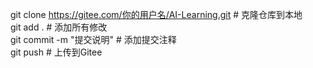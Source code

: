 git clone https://gitee.com/你的用户名/AI-Learning.git  # 克隆仓库到本地  
git add .                                      # 添加所有修改  
git commit -m "提交说明"                        # 添加提交注释  
git push                                      # 上传到Gitee  
